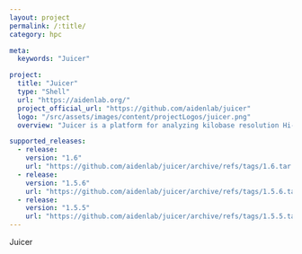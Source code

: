 ```yaml
---
layout: project
permalink: /:title/
category: hpc

meta:
  keywords: "Juicer"

project:
  title: "Juicer"
  type: "Shell"
  url: "https://aidenlab.org/"
  project_official_url: "https://github.com/aidenlab/juicer"
  logo: "/src/assets/images/content/projectLogos/juicer.png"
  overview: "Juicer is a platform for analyzing kilobase resolution Hi-C data. In this distribution, we include the pipeline for generating Hi-C maps from fastq raw data files and command line tools for feature annotation on the Hi-C maps."

supported_releases:
  - release:
    version: "1.6"
    url: "https://github.com/aidenlab/juicer/archive/refs/tags/1.6.tar.gz"
  - release:
    version: "1.5.6"
    url: "https://github.com/aidenlab/juicer/archive/refs/tags/1.5.6.tar.gz"
  - release:
    version: "1.5.5"
    url: "https://github.com/aidenlab/juicer/archive/refs/tags/1.5.5.tar.gz"
---
```


<p>Juicer</p>
